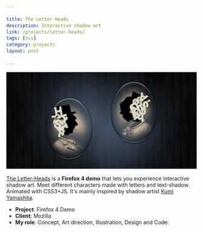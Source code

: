 ```yaml
---

title: The Letter Heads
description: Interactive shadow art
link: /projects/letter-heads/
tags: [css]
category: projects
layout: post

---
```


![The Letter Heads](/img/posts/letter-heads.jpg)

[The Letter-Heads](/projects/letter-heads/) is a __Firefox 4 demo__ that lets you experience interactive shadow art. Meet different characters made with letters and text-shadow. Animated with CSS3+JS. It's mainly inspired by shadow artist [Kumi Yamashita](http://www.kumiyamashita.com/light-and-shadow/). 

* __Project__: Firefox 4 Demo
* __Client__: Mozilla
* __My role__: Concept, Art direction, Illustration, Design and Code.
